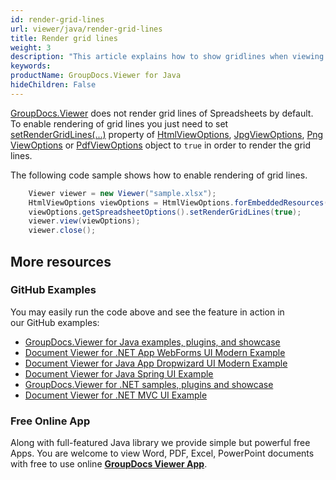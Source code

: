 ```yaml
---
id: render-grid-lines
url: viewer/java/render-grid-lines
title: Render grid lines
weight: 3
description: "This article explains how to show gridlines when viewing Spreadsheets with GroupDocs.Viewer within your Java applications."
keywords: 
productName: GroupDocs.Viewer for Java
hideChildren: False
---
```

[GroupDocs.Viewer](https://products.groupdocs.com/viewer) does not render grid lines of Spreadsheets by default. To enable rendering of grid lines you just need to set [setRenderGridLines(...)](https://apireference.groupdocs.com/viewer/java/com.groupdocs.viewer.options/SpreadsheetOptions#setRenderGridLines(boolean)) property of [HtmlViewOptions](https://apireference.groupdocs.com/viewer/java/com.groupdocs.viewer.options/HtmlViewOptions), [JpgViewOptions](https://apireference.groupdocs.com/viewer/java/com.groupdocs.viewer.options/JpgViewOptions), [PngViewOptions](https://apireference.groupdocs.com/viewer/java/com.groupdocs.viewer.options/PngViewOptions) or [PdfViewOptions](https://apireference.groupdocs.com/viewer/java/com.groupdocs.viewer.options/PdfViewOptions) object to `true` in order to render the grid lines. 

The following code sample shows how to enable rendering of grid lines.

```java
    Viewer viewer = new Viewer("sample.xlsx");
    HtmlViewOptions viewOptions = HtmlViewOptions.forEmbeddedResources();
    viewOptions.getSpreadsheetOptions().setRenderGridLines(true);
    viewer.view(viewOptions);
    viewer.close();
```

## More resources
### GitHub Examples
You may easily run the code above and see the feature in action in our GitHub examples:
*   [GroupDocs.Viewer for Java examples, plugins, and showcase](https://github.com/groupdocs-viewer/GroupDocs.Viewer-for-Java)
*   [Document Viewer for .NET App WebForms UI Modern Example](https://github.com/groupdocs-viewer/GroupDocs.Viewer-for-Java-WebForms)    
*   [Document Viewer for Java App Dropwizard UI Modern Example](https://github.com/groupdocs-viewer/GroupDocs.Viewer-for-Java-Dropwizard)    
*   [Document Viewer for Java Spring UI Example](https://github.com/groupdocs-viewer/GroupDocs.Viewer-for-Java-Spring)
*   [GroupDocs.Viewer for .NET samples, plugins and showcase](https://github.com/groupdocs-viewer/GroupDocs.Viewer-for-.NET)
*   [Document Viewer for .NET MVC UI Example](https://github.com/groupdocs-viewer/GroupDocs.Viewer-for-Java-MVC)     

### Free Online App
Along with full-featured Java library we provide simple but powerful free Apps.
You are welcome to view Word, PDF, Excel, PowerPoint documents with free to use online **[GroupDocs Viewer App](https://products.groupdocs.app/viewer)**.
